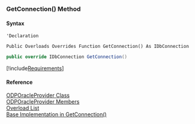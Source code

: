 ﻿### GetConnection() Method

#### Syntax

```vbnet
'Declaration

Public Overloads Overrides Function GetConnection() As IDbConnection
```

```csharp
public override IDbConnection GetConnection()
```

[!include[Requirements](../partials/requirements.md)]

#### Reference

[ODPOracleProvider Class](FChoice.Common~FChoice.Common.Data.ODPOracleProvider.md)  
[ODPOracleProvider Members](FChoice.Common~FChoice.Common.Data.ODPOracleProvider_members.md)  
[Overload List](FChoice.Common~FChoice.Common.Data.ODPOracleProvider~GetConnection.md)  
[Base Implementation in GetConnection()](FChoice.Common~FChoice.Common.Data.DbProvider~GetConnection().md)
